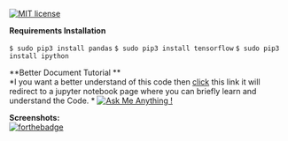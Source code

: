 
[![MIT license](https://img.shields.io/badge/License-MIT-blue.svg)
](https://lbesson.mit-license.org/)

**Requirements Installation**<br>

 ```$ sudo pip3 install pandas```
```$ sudo pip3 install tensorflow```
```$ sudo pip3 install ipython```

**Better Document Tutorial **<br>
*I you want a better understand of this code then [click]() this link it will redirect to a jupyter notebook page where you can briefly learn and understand the Code. *
[![Ask Me Anything !](https://img.shields.io/badge/Ask%20me-anything-1abc9c.svg)](https://GitHub.com/Naereen/ama)



**Screenshots:**<br>
[![forthebadge](https://forthebadge.com/images/badges/made-with-python.svg)](https://forthebadge.com)


